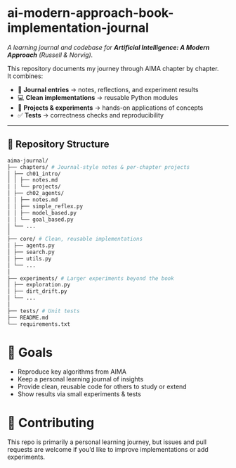 # ai-modern-approach-book-implementation-journal
*A learning journal and codebase for **Artificial Intelligence: A Modern Approach** (Russell & Norvig).*

This repository documents my journey through AIMA chapter by chapter.  
It combines:

- 📖 **Journal entries** → notes, reflections, and experiment results  
- 💻 **Clean implementations** → reusable Python modules  
- 🧪 **Projects & experiments** → hands-on applications of concepts  
- ✅ **Tests** → correctness checks and reproducibility  

---

## 📂 Repository Structure

 ```bash
aima-journal/
├── chapters/ # Journal-style notes & per-chapter projects
│ ├── ch01_intro/
│ │ ├── notes.md
│ │ └── projects/
│ ├── ch02_agents/
│ │ ├── notes.md
│ │ ├── simple_reflex.py
│ │ ├── model_based.py
│ │ └── goal_based.py
│ └── ...
│
├── core/ # Clean, reusable implementations
│ ├── agents.py
│ ├── search.py
│ ├── utils.py
│ └── ...
│
├── experiments/ # Larger experiments beyond the book
│ ├── exploration.py
│ ├── dirt_drift.py
│ └── ...
│
├── tests/ # Unit tests
├── README.md
└── requirements.txt

 ```
# 📖 Goals
- Reproduce key algorithms from AIMA
- Keep a personal learning journal of insights
- Provide clean, reusable code for others to study or extend
- Show results via small experiments & tests

# 🤝 Contributing
This repo is primarily a personal learning journey, but issues and pull requests are welcome if you’d like to improve implementations or add experiments.

